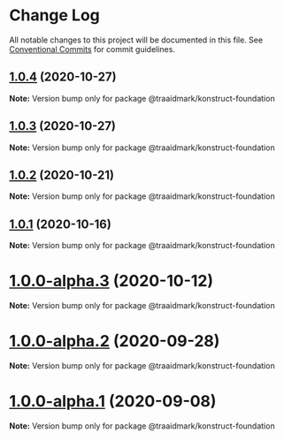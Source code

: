 # Change Log

All notable changes to this project will be documented in this file.
See [Conventional Commits](https://conventionalcommits.org) for commit guidelines.

## [1.0.4](https://github.com/traaidmark/konstruct/compare/@traaidmark/konstruct-foundation@1.0.3...@traaidmark/konstruct-foundation@1.0.4) (2020-10-27)

**Note:** Version bump only for package @traaidmark/konstruct-foundation





## [1.0.3](https://github.com/traaidmark/konstruct/compare/@traaidmark/konstruct-foundation@1.0.2...@traaidmark/konstruct-foundation@1.0.3) (2020-10-27)

**Note:** Version bump only for package @traaidmark/konstruct-foundation





## [1.0.2](https://github.com/traaidmark/konstruct/compare/@traaidmark/konstruct-foundation@1.0.1...@traaidmark/konstruct-foundation@1.0.2) (2020-10-21)

**Note:** Version bump only for package @traaidmark/konstruct-foundation





## [1.0.1](https://github.com/traaidmark/konstruct/compare/@traaidmark/konstruct-foundation@1.0.0-alpha.3...@traaidmark/konstruct-foundation@1.0.1) (2020-10-16)

**Note:** Version bump only for package @traaidmark/konstruct-foundation





# [1.0.0-alpha.3](https://github.com/traaidmark/konstruct/compare/@traaidmark/konstruct-foundation@1.0.0-alpha.2...@traaidmark/konstruct-foundation@1.0.0-alpha.3) (2020-10-12)

**Note:** Version bump only for package @traaidmark/konstruct-foundation





# [1.0.0-alpha.2](https://github.com/traaidmark/konstruct/compare/@traaidmark/konstruct-foundation@1.0.0-alpha.1...@traaidmark/konstruct-foundation@1.0.0-alpha.2) (2020-09-28)

**Note:** Version bump only for package @traaidmark/konstruct-foundation





# [1.0.0-alpha.1](https://github.com/traaidmark/konstruct/compare/@traaidmark/konstruct-foundation@1.0.0-alpha.0...@traaidmark/konstruct-foundation@1.0.0-alpha.1) (2020-09-08)

**Note:** Version bump only for package @traaidmark/konstruct-foundation
